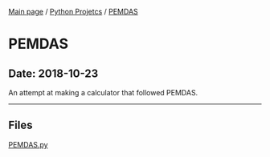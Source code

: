 [Main page](/) / [Python Projetcs](/python) / [PEMDAS](/python/2018-10-23_PEMDAS)

# PEMDAS

## Date: 2018-10-23

An attempt at making a calculator that followed PEMDAS.

-----

## Files

[PEMDAS.py](PEMDAS.py)